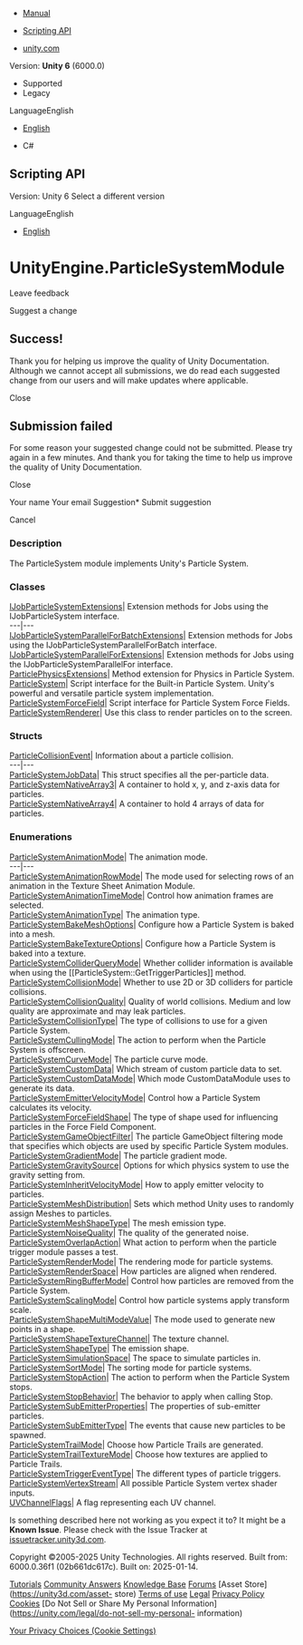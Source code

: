 [ ]()

  * [Manual](../Manual/index.html)
  * [Scripting API](../ScriptReference/index.html)

  * [unity.com](https://unity.com/)

Version: **Unity 6** (6000.0)

  * Supported
  * Legacy

LanguageEnglish

  * [English]()

  * C#

[ ](https://docs.unity3d.com)

## Scripting API

Version: Unity 6 Select a different version

LanguageEnglish

  * [English]()

# UnityEngine.ParticleSystemModule

Leave feedback

Suggest a change

## Success!

Thank you for helping us improve the quality of Unity Documentation. Although
we cannot accept all submissions, we do read each suggested change from our
users and will make updates where applicable.

Close

## Submission failed

For some reason your suggested change could not be submitted. Please <a>try
again</a> in a few minutes. And thank you for taking the time to help us
improve the quality of Unity Documentation.

Close

Your name Your email Suggestion* Submit suggestion

Cancel

[ ]()

### Description

The ParticleSystem module implements Unity's Particle System.

### Classes

[IJobParticleSystemExtensions](ParticleSystemJobs.IJobParticleSystemExtensions.html)|
Extension methods for Jobs using the IJobParticleSystem interface.  
---|---  
[IJobParticleSystemParallelForBatchExtensions](ParticleSystemJobs.IJobParticleSystemParallelForBatchExtensions.html)|
Extension methods for Jobs using the IJobParticleSystemParallelForBatch
interface.  
[IJobParticleSystemParallelForExtensions](ParticleSystemJobs.IJobParticleSystemParallelForExtensions.html)|
Extension methods for Jobs using the IJobParticleSystemParallelFor interface.  
[ParticlePhysicsExtensions](ParticlePhysicsExtensions.html)| Method extension
for Physics in Particle System.  
[ParticleSystem](ParticleSystem.html)| Script interface for the Built-in
Particle System. Unity's powerful and versatile particle system
implementation.  
[ParticleSystemForceField](ParticleSystemForceField.html)| Script interface
for Particle System Force Fields.  
[ParticleSystemRenderer](ParticleSystemRenderer.html)| Use this class to
render particles on to the screen.  
  
### Structs

[ParticleCollisionEvent](ParticleCollisionEvent.html)| Information about a
particle collision.  
---|---  
[ParticleSystemJobData](ParticleSystemJobs.ParticleSystemJobData.html)| This
struct specifies all the per-particle data.  
[ParticleSystemNativeArray3](ParticleSystemJobs.ParticleSystemNativeArray3.html)|
A container to hold x, y, and z-axis data for particles.  
[ParticleSystemNativeArray4](ParticleSystemJobs.ParticleSystemNativeArray4.html)|
A container to hold 4 arrays of data for particles.  
  
### Enumerations

[ParticleSystemAnimationMode](ParticleSystemAnimationMode.html)| The animation
mode.  
---|---  
[ParticleSystemAnimationRowMode](ParticleSystemAnimationRowMode.html)| The
mode used for selecting rows of an animation in the Texture Sheet Animation
Module.  
[ParticleSystemAnimationTimeMode](ParticleSystemAnimationTimeMode.html)|
Control how animation frames are selected.  
[ParticleSystemAnimationType](ParticleSystemAnimationType.html)| The animation
type.  
[ParticleSystemBakeMeshOptions](ParticleSystemBakeMeshOptions.html)| Configure
how a Particle System is baked into a mesh.  
[ParticleSystemBakeTextureOptions](ParticleSystemBakeTextureOptions.html)|
Configure how a Particle System is baked into a texture.  
[ParticleSystemColliderQueryMode](ParticleSystemColliderQueryMode.html)|
Whether collider information is available when using the
[[ParticleSystem::GetTriggerParticles]] method.  
[ParticleSystemCollisionMode](ParticleSystemCollisionMode.html)| Whether to
use 2D or 3D colliders for particle collisions.  
[ParticleSystemCollisionQuality](ParticleSystemCollisionQuality.html)| Quality
of world collisions. Medium and low quality are approximate and may leak
particles.  
[ParticleSystemCollisionType](ParticleSystemCollisionType.html)| The type of
collisions to use for a given Particle System.  
[ParticleSystemCullingMode](ParticleSystemCullingMode.html)| The action to
perform when the Particle System is offscreen.  
[ParticleSystemCurveMode](ParticleSystemCurveMode.html)| The particle curve
mode.  
[ParticleSystemCustomData](ParticleSystemCustomData.html)| Which stream of
custom particle data to set.  
[ParticleSystemCustomDataMode](ParticleSystemCustomDataMode.html)| Which mode
CustomDataModule uses to generate its data.  
[ParticleSystemEmitterVelocityMode](ParticleSystemEmitterVelocityMode.html)|
Control how a Particle System calculates its velocity.  
[ParticleSystemForceFieldShape](ParticleSystemForceFieldShape.html)| The type
of shape used for influencing particles in the Force Field Component.  
[ParticleSystemGameObjectFilter](ParticleSystemGameObjectFilter.html)| The
particle GameObject filtering mode that specifies which objects are used by
specific Particle System modules.  
[ParticleSystemGradientMode](ParticleSystemGradientMode.html)| The particle
gradient mode.  
[ParticleSystemGravitySource](ParticleSystemGravitySource.html)| Options for
which physics system to use the gravity setting from.  
[ParticleSystemInheritVelocityMode](ParticleSystemInheritVelocityMode.html)|
How to apply emitter velocity to particles.  
[ParticleSystemMeshDistribution](ParticleSystemMeshDistribution.html)| Sets
which method Unity uses to randomly assign Meshes to particles.  
[ParticleSystemMeshShapeType](ParticleSystemMeshShapeType.html)| The mesh
emission type.  
[ParticleSystemNoiseQuality](ParticleSystemNoiseQuality.html)| The quality of
the generated noise.  
[ParticleSystemOverlapAction](ParticleSystemOverlapAction.html)| What action
to perform when the particle trigger module passes a test.  
[ParticleSystemRenderMode](ParticleSystemRenderMode.html)| The rendering mode
for particle systems.  
[ParticleSystemRenderSpace](ParticleSystemRenderSpace.html)| How particles are
aligned when rendered.  
[ParticleSystemRingBufferMode](ParticleSystemRingBufferMode.html)| Control how
particles are removed from the Particle System.  
[ParticleSystemScalingMode](ParticleSystemScalingMode.html)| Control how
particle systems apply transform scale.  
[ParticleSystemShapeMultiModeValue](ParticleSystemShapeMultiModeValue.html)|
The mode used to generate new points in a shape.  
[ParticleSystemShapeTextureChannel](ParticleSystemShapeTextureChannel.html)|
The texture channel.  
[ParticleSystemShapeType](ParticleSystemShapeType.html)| The emission shape.  
[ParticleSystemSimulationSpace](ParticleSystemSimulationSpace.html)| The space
to simulate particles in.  
[ParticleSystemSortMode](ParticleSystemSortMode.html)| The sorting mode for
particle systems.  
[ParticleSystemStopAction](ParticleSystemStopAction.html)| The action to
perform when the Particle System stops.  
[ParticleSystemStopBehavior](ParticleSystemStopBehavior.html)| The behavior to
apply when calling Stop.  
[ParticleSystemSubEmitterProperties](ParticleSystemSubEmitterProperties.html)|
The properties of sub-emitter particles.  
[ParticleSystemSubEmitterType](ParticleSystemSubEmitterType.html)| The events
that cause new particles to be spawned.  
[ParticleSystemTrailMode](ParticleSystemTrailMode.html)| Choose how Particle
Trails are generated.  
[ParticleSystemTrailTextureMode](ParticleSystemTrailTextureMode.html)| Choose
how textures are applied to Particle Trails.  
[ParticleSystemTriggerEventType](ParticleSystemTriggerEventType.html)| The
different types of particle triggers.  
[ParticleSystemVertexStream](ParticleSystemVertexStream.html)| All possible
Particle System vertex shader inputs.  
[UVChannelFlags](Rendering.UVChannelFlags.html)| A flag representing each UV
channel.  
  
Is something described here not working as you expect it to? It might be a
**Known Issue**. Please check with the Issue Tracker at
[issuetracker.unity3d.com](https://issuetracker.unity3d.com).

Copyright ©2005-2025 Unity Technologies. All rights reserved. Built from:
6000.0.36f1 (02b661dc617c). Built on: 2025-01-14.

[Tutorials](https://unity3d.com/learn) [Community
Answers](https://answers.unity3d.com) [Knowledge
Base](https://support.unity3d.com/hc/en-us)
[Forums](https://forum.unity3d.com) [Asset Store](https://unity3d.com/asset-
store) [Terms of use](https://docs.unity3d.com/Manual/TermsOfUse.html)
[Legal](https://unity.com/legal) [Privacy
Policy](https://unity.com/legal/privacy-policy)
[Cookies](https://unity.com/legal/cookie-policy) [Do Not Sell or Share My
Personal Information](https://unity.com/legal/do-not-sell-my-personal-
information)

[Your Privacy Choices (Cookie Settings)](javascript:void\(0\);)

